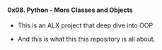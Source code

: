 #### 0x08. Python - More Classes and Objects

* This is an ALX project that deep dive into OOP

* And this is what this this repository is all about.
